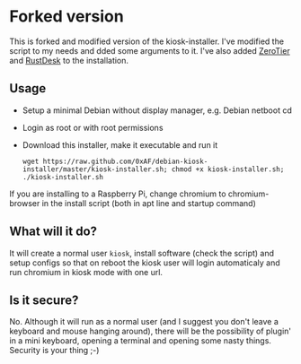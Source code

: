 # Forked version
This is forked and modified version of the kiosk-installer.
I've modified the script to my needs and dded some arguments to it.
I've also added [ZeroTier](https://zerotier.com) and [RustDesk](https://rustdesk.com) to the installation.

## Usage
* Setup a minimal Debian without display manager, e.g. Debian netboot cd
* Login as root or with root permissions
* Download this installer, make it executable and run it

  `wget https://raw.github.com/0xAF/debian-kiosk-installer/master/kiosk-installer.sh; chmod +x kiosk-installer.sh; ./kiosk-installer.sh`

If you are installing to a Raspberry Pi, change chromium to chromium-browser in the install script (both in apt line and startup command)

## What will it do?
It will create a normal user `kiosk`, install software (check the script) and setup configs so that on reboot the kiosk user will login automaticaly and run chromium in kiosk mode with one url.

## Is it secure?
No. Although it will run as a normal user (and I suggest you don't leave a keyboard and mouse hanging around), there will be the possibility of plugin' in a mini keyboard, opening a terminal and opening some nasty things. Security is your thing ;-) 

